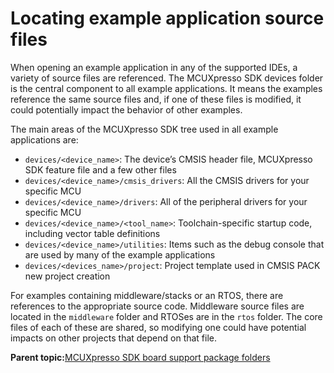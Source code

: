 # Locating example application source files

When opening an example application in any of the supported IDEs, a variety of source files are referenced. The MCUXpresso SDK devices folder is the central component to all example applications. It means the examples reference the same source files and, if one of these files is modified, it could potentially impact the behavior of other examples.

The main areas of the MCUXpresso SDK tree used in all example applications are:

-   `devices/<device_name>`: The device’s CMSIS header file, MCUXpresso SDK feature file and a few other files
-   `devices/<device_name>/cmsis_drivers`: All the CMSIS drivers for your specific MCU
-   `devices/<device_name>/drivers`: All of the peripheral drivers for your specific MCU
-   `devices/<device_name>/<tool_name>`: Toolchain-specific startup code, including vector table definitions
-   `devices/<device_name>/utilities`: Items such as the debug console that are used by many of the example applications
-   `devices/<devices_name>/project`: Project template used in CMSIS PACK new project creation

For examples containing middleware/stacks or an RTOS, there are references to the appropriate source code. Middleware source files are located in the `middleware` folder and RTOSes are in the `rtos` folder. The core files of each of these are shared, so modifying one could have potential impacts on other projects that depend on that file.

**Parent topic:**[MCUXpresso SDK board support package folders](../topics/mcuxpresso_sdk_board_support_package_folders.md)

